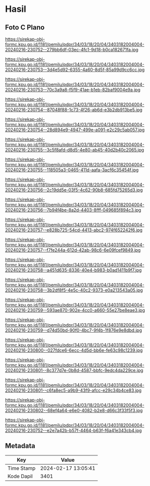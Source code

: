 # Hasil

## Foto C Plano

https://sirekap-obj-formc.kpu.go.id/1181/pemilu/pdpr/34/03/18/20/04/3403182004004-20240216-230752--279bb6df-03ec-4fc1-9d18-b0ca182671fa.jpg

https://sirekap-obj-formc.kpu.go.id/1181/pemilu/pdpr/34/03/18/20/04/3403182004004-20240216-230753--3d4e5d92-6355-4a60-8d5f-85a99d9cc6cc.jpg

https://sirekap-obj-formc.kpu.go.id/1181/pemilu/pdpr/34/03/18/20/04/3403182004004-20240216-230753--70c3a9a8-f5f9-41ae-b1eb-82baf9004e9a.jpg

https://sirekap-obj-formc.kpu.go.id/1181/pemilu/pdpr/34/03/18/20/04/3403182004004-20240216-230754--87048f88-1c73-4f26-ab6d-e3b2db913be5.jpg

https://sirekap-obj-formc.kpu.go.id/1181/pemilu/pdpr/34/03/18/20/04/3403182004004-20240216-230754--28d894e9-4947-499e-a091-e2c29c5ab057.jpg

https://sirekap-obj-formc.kpu.go.id/1181/pemilu/pdpr/34/03/18/20/04/3403182004004-20240216-230755--3c5f8afd-d8d5-4e80-ab45-40d2b40c2065.jpg

https://sirekap-obj-formc.kpu.go.id/1181/pemilu/pdpr/34/03/18/20/04/3403182004004-20240216-230755--118505a3-0465-411d-aafa-3acf6c35454f.jpg

https://sirekap-obj-formc.kpu.go.id/1181/pemilu/pdpr/34/03/18/20/04/3403182004004-20240216-230756--2c19dd5e-03f5-4c62-90b8-685fd75265d3.jpg

https://sirekap-obj-formc.kpu.go.id/1181/pemilu/pdpr/34/03/18/20/04/3403182004004-20240216-230756--7b94f4be-8a2d-4403-8fff-049685f894c3.jpg

https://sirekap-obj-formc.kpu.go.id/1181/pemilu/pdpr/34/03/18/20/04/3403182004004-20240216-230757--e828b725-54cd-4413-abc2-974f652242f6.jpg

https://sirekap-obj-formc.kpu.go.id/1181/pemilu/pdpr/34/03/18/20/04/3403182004004-20240216-230757--f7fe244a-612d-42ab-98c6-6e09fcef9849.jpg

https://sirekap-obj-formc.kpu.go.id/1181/pemilu/pdpr/34/03/18/20/04/3403182004004-20240216-230758--a451d635-8336-40e4-b983-b0ad1411b9f7.jpg

https://sirekap-obj-formc.kpu.go.id/1181/pemilu/pdpr/34/03/18/20/04/3403182004004-20240216-230758--3b2df8f5-4e5c-40c2-9373-e0a213543a05.jpg

https://sirekap-obj-formc.kpu.go.id/1181/pemilu/pdpr/34/03/18/20/04/3403182004004-20240216-230759--593ae870-902e-4cc0-a660-55e27be8eae3.jpg

https://sirekap-obj-formc.kpu.go.id/1181/pemilu/pdpr/34/03/18/20/04/3403182004004-20240216-230759--d74d50bd-90f0-4bc7-9f4b-1f876e9e8dbd.jpg

https://sirekap-obj-formc.kpu.go.id/1181/pemilu/pdpr/34/03/18/20/04/3403182004004-20240216-230800--027fdce6-6ecc-4d5d-bb6e-fe63c98c1239.jpg

https://sirekap-obj-formc.kpu.go.id/1181/pemilu/pdpr/34/03/18/20/04/3403182004004-20240216-230801--8c377d7e-0b8d-4587-bbfc-9edc4da229ce.jpg

https://sirekap-obj-formc.kpu.go.id/1181/pemilu/pdpr/34/03/18/20/04/3403182004004-20240216-230801--c6fa8ec5-a9b9-43f9-afcc-e29c34b4ce83.jpg

https://sirekap-obj-formc.kpu.go.id/1181/pemilu/pdpr/34/03/18/20/04/3403182004004-20240216-230802--68ef4a64-e6e0-4082-b2e8-d66c3f33f5f3.jpg

https://sirekap-obj-formc.kpu.go.id/1181/pemilu/pdpr/34/03/18/20/04/3403182004004-20240216-230752--e2e7a42b-b57f-4464-b63f-f6a41e343cb4.jpg


## Metadata

| Key        | Value               |
| ---------- | ------------------- |
| Time Stamp | 2024-02-17 13:05:41 |
| Kode Dapil | 3401                |



